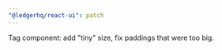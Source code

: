 ```yaml
---
"@ledgerhq/react-ui": patch
---
```


Tag component: add "tiny" size, fix paddings that were too big.
